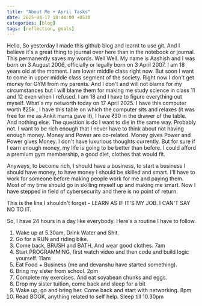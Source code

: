 ```yaml
---
title: "About Me + April Tasks"
date: 2025-04-17 18:44:00 +0530
categories: [blog]
tags: [reflection, goals]
---
```

Hello, So yesterday I made this github blog and learnt to use git. And I believe it's a great thing to journal over here than in the notebook or journal. This permanently saves my words. Well Well. My name is Aashish and I was born on 3 August 2006, officially or legally born on 3 April 2007. I am 18 years old at the moment. I am lower middle class right now. But soon I want to come in upper middle class segment of the society. Right now I don't get money for GYM from my parents. And I don't and will not blame for my circumstances but I will blame them for making me study science in class 11 and 12 even when I refused. I am 18 and I have to figure everything out myself. What's my networth today on 17 April 2025. I have this computer worth ₹25k , I have this table on which the computer sits and relaxes (it was free for me as Ankit mama gave it), I have ₹30 in the drawer of the table. And nothing else. The question is do I want to die in the same way. Probably not. I want to be rich enough that I never have to think about not having enough money. Money and Power are co-related. Money gives Power and Power gives Money. I don't have luxurious thoughts currently. But for sure if I earn enough money, my life is going to be better than before. I could afford a premium gym membership, a good diet, clothes that would fit.

Anyways, to become rich, I should have a business, to start a business I should have money, to have money I should be skilled and smart. I'll have to work for someone before making people work for me and paying them. Most of my time should go in skilling myself up and making me smart. Now I have stepped in field of cybersecurity and there is no point of return. 

This is the line I shouldn't forget - LEARN AS IF IT'S MY JOB. I CAN'T SAY NO TO IT.

So, I have 24 hours in a day like everybody. Here's a routine I have to follow.
1. Wake up at 5.30am, Drink Water and Shit.
2. Go for a RUN and riding bike.
3. Come back, BRUSH and BATH, And wear good clothes. 7am
4. Start PROGRAMMING, first watch video and then code and build logic yourself. 11am
5. Eat Food + Business (me and devanshu have started something).
6. Bring my sister from school. 2pm
7. Complete my exercises. And eat soyabean chunks and eggs. 
8. Drop my sister tuition, come back and sleep for a bit
9. Wake up, go and bring her. Come back and start with networking. 8pm
10. Read BOOK, anything related to self help. Sleep till 10.30pm